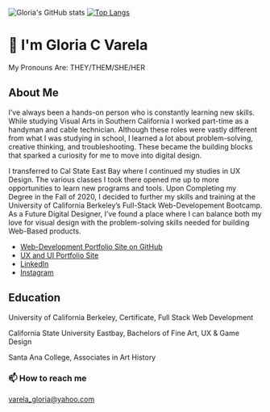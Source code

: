 ![Gloria's GitHub stats](https://github-readme-stats.vercel.app/api?username=gcvarela21&show_icons=true&theme=chartreuse-dark&hide=issues,stars)
[![Top Langs](https://github-readme-stats.vercel.app/api/top-langs/?username=gcvarela21&layout=compact&theme=chartreuse-dark)](https://github.com/gcvarela21/github-readme-stats)

# 👋 I'm Gloria C Varela

My Pronouns Are: THEY/THEM/SHE/HER

## About Me

I’ve always been a hands-on person who is constantly learning new skills. While studying Visual Arts in Southern California I worked part-time as a handyman and cable technician. Although these roles were vastly different from what I was studying in school, I learned a lot about problem-solving, creative thinking, and troubleshooting. These became the building blocks that sparked a curiosity for me to move into digital design.

I transferred to Cal State East Bay where I continued my studies in UX Design. The various classes I took there opened me up to more opportunities to learn new programs and tools. Upon Completing my Degree in the Fall of 2020, I decided to further my skills and training at the University of California Berkeley’s Full-Stack Web-Developement Bootcamp. As a Future Digital Designer, I’ve found a place where I can balance both my love for visual design with the problem-solving skills needed for building Web-Based products.

* [Web-Development Portfolio Site on GitHub](https://gcvarela21.github.io/glo.digital/)
* [UX and UI Portfolio Site](https://www.glo.digital/)
* [LinkedIn](https://www.linkedin.com/in/glovarela/)
* [Instagram](https://www.instagram.com/glo.digital.ig/)

## Education

University of California Berkeley, Certificate,  Full Stack Web Development

California State University Eastbay, Bachelors of Fine Art,  UX & Game Design

Santa Ana College, Associates in Art History

### 📫 How to reach me

varela_gloria@yahoo.com
<!--
**gcvarela21/gcvarela21** is a ✨ _special_ ✨ repository because its `README.md` (this file) appears on your GitHub profile.
-->
